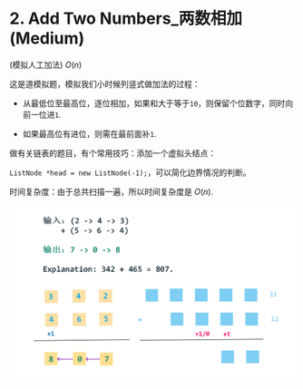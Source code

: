 # 2. Add Two Numbers_两数相加 (Medium)



(模拟人工加法) $O(n)$

这是道模拟题，模拟我们小时候列竖式做加法的过程：

- 从最低位至最高位，逐位相加，如果和大于等于`10`，则保留个位数字，同时向前一位进`1`.

- 如果最高位有进位，则需在最前面补`1`.

做有关链表的题目，有个常用技巧：添加一个虚拟头结点：

`ListNode *head = new ListNode(-1);`，可以简化边界情况的判断。

时间复杂度：由于总共扫描一遍，所以时间复杂度是 $O(n)$.



![solve](https://raw.githubusercontent.com/KimmiGYH/LeetCode_Notes_Public/master/Section05_Solutions/0002_Add%20Two%20Numbers_%E4%B8%A4%E6%95%B0%E7%9B%B8%E5%8A%A0/solve.png)